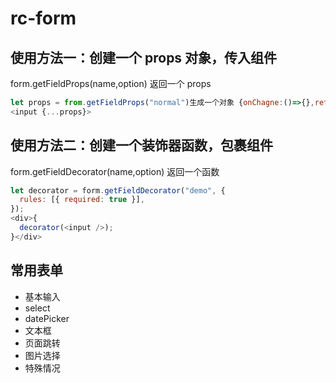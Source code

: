 # rc-form

## 使用方法一：创建一个 props 对象，传入组件

form.getFieldProps(name,option) 返回一个 props

```js
let props = from.getFieldProps("normal")生成一个对象 {onChagne:()=>{},ref:()=>{},value:}
<input {...props}>
```

## 使用方法二：创建一个装饰器函数，包裹组件

form.getFieldDecorator(name,option) 返回一个函数

```js
let decorator = form.getFieldDecorator("demo", {
  rules: [{ required: true }],
});
<div>{
  decorator(<input />);
}</div>
```

## 常用表单

- 基本输入
- select
- datePicker
- 文本框
- 页面跳转
- 图片选择
- 特殊情况
